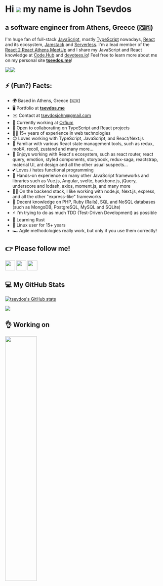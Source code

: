 # Hi ![](https://user-images.githubusercontent.com/18350557/176309783-0785949b-9127-417c-8b55-ab5a4333674e.gif) my name is John Tsevdos

## a software engineer from Athens, Greece (🇬🇷)

I'm huge fan of full-stack [JavaScript](https://developer.mozilla.org/en-US/docs/Web/JavaScript), mostly [TypeScript](https://www.typescriptlang.org/) nowadays, [React](https://reactjs.org/) and its ecosystem, [Jamstack](https://jamstack.org/) and [Serverless](https://en.wikipedia.org/wiki/Serverless_computing). I'm a lead member of the [React 2 React Athens MeetUp](https://www.meetup.com/react-to-react-athens-meetup/) and I share my JavaScript and React knowledge at [Code.Hub](https://www.codehub.gr/codelearn/our-instructors/) and [devotees.io](https://devotees.io/)! Feel free to learn more about me on my personal site **[tsevdos.me](https://tsevdos.me/)**!

<p align="left">
<a href="https://www.github.com/tsevdos" target="_blank" rel="noreferrer"><img
src="https://img.shields.io/github/followers/tsevdos?logo=github&style=for-the-badge&color=0891b2&labelColor=1c1917" /></a><a href="https://www.twitter.com/tsevdos" target="_blank" rel="noreferrer"><img
src="https://img.shields.io/twitter/follow/tsevdos?logo=twitter&style=for-the-badge&color=0891b2&labelColor=1c1917"
/></a></p>

## ⚡ (Fun?) Facts:

- 🌍 Based in Athens, Greece (🇬🇷)
- 🖥️ Portfolio at **[tsevdos.me](http://tsevdos.me)**
- ✉️ Contact at [tsevdosjohn@gmail.com](mailto:tsevdosjohn@gmail.com)
- 💼 Currently working at [Orfium](http://orfium.com)
- 🤝 Open to collaborating on TypeScript and React projects
- 💪🏻 15+ years of experience in web technologies
- 😍 Loves working with TypeScript, JavaScript, and React/Next.js
- 🔧 Familiar with various React state management tools, such as redux, mobX, recoil, zustand and many more...
- 🔨 Enjoys working with React's ecosystem, such as react router, react query, emotion, styled components, storybook, redux-saga, reactstrap, material UI, ant design and all the other usual suspects...
- 💕 Loves / hates functional programming
- 🤫 Hands-on experience on many other JavaScript frameworks and libraries such as Vue.js, Angular, svelte, backbone.js, jQuery, underscore and lodash, axios, moment.js, and many more
- 👨‍💼 On the backend stack, I like working with node.js, Next.js, express, and all the other "express-like" frameworks
- 😬 Decent knowledge on PHP, Ruby (Rails), SQL and NoSQL databases (such as MongoDB, PostgreSQL, MySQL and SQLite)
- ⚡ I'm trying to do as much TDD (Test-Driven Development) as possible
- 🧠 Learning Rust
- 🐧 Linux user for 15+ years
- 🏎 Agile methodologies really work, but only if you use them correctly!

## 👉 Please follow me!

<p align="left"> <a href="https://www.github.com/tsevdos" target="_blank" rel="noreferrer"><img src="https://raw.githubusercontent.com/danielcranney/readme-generator/main/public/icons/socials/github-dark.svg" width="32" height="32" /></a> <a href="https://www.linkedin.com/in/tsevdosjohn" target="_blank" rel="noreferrer"><img src="https://raw.githubusercontent.com/danielcranney/readme-generator/main/public/icons/socials/linkedin.svg" width="32" height="32" /></a> <a href="https://www.twitter.com/tsevdos" target="_blank" rel="noreferrer"><img src="https://raw.githubusercontent.com/danielcranney/readme-generator/main/public/icons/socials/twitter.svg" width="32" height="32" /></a></p>

## 💻 My GitHub Stats

<a href="http://www.github.com/tsevdos"><img src="https://github-readme-stats.vercel.app/api?username=tsevdos&show_icons=true&hide=&count_private=true&title_color=0891b2&text_color=ffffff&icon_color=0891b2&bg_color=1c1917&hide_border=true&show_icons=true" alt="tsevdos's GitHub stats" /></a>

<a href="http://www.github.com/tsevdos"><img src="https://github-readme-streak-stats.herokuapp.com/?user=tsevdos&stroke=ffffff&background=1c1917&ring=0891b2&fire=0891b2&currStreakNum=ffffff&currStreakLabel=0891b2&sideNums=ffffff&sideLabels=ffffff&dates=ffffff&hide_border=true" /></a>

<!-- <a href="https://github.com/tsevdos" align="left"><img src="https://github-readme-stats.vercel.app/api/top-langs/?username=tsevdos&langs_count=10&title_color=0891b2&text_color=ffffff&icon_color=0891b2&bg_color=1c1917&hide_border=true&locale=en&custom_title=Top%20%Languages" alt="Top Languages" /></a> -->

## 👌 Working on

<a href="https://github.com/tsevdos/npm-packages" align="left"><img align="left" width="45%" src="https://github-readme-stats.vercel.app/api/pin/?username=tsevdos&repo=npm-packages&title_color=0891b2&text_color=ffffff&icon_color=0891b2&bg_color=1c1917&hide_border=true&locale=en" /></a>
